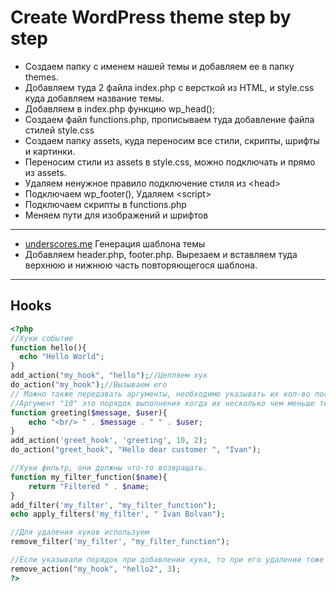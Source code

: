 # Create WordPress theme step by step

- Создаем папку с именем нашей темы и добавляем ее в папку themes.
- Добавляем туда 2 файла index.php c версткой из HTML, и style.css куда добавляем название темы.
- Добавляем в index.php функцию wp_head();
- Создаем файл functions.php, прописываем туда добавление файла стилей style.css
- Создаем папку assets, куда переносим все стили, скрипты, шрифты и картинки.
- Переносим стили из assets в style.css, можно подключать и прямо из assets.
- Удаляем ненужное правило подключение стиля из \<head\>
- Подключаем wp_footer(), Удаляем \<script\>
- Подключаем скрипты в functions.php
- Меняем пути для изображений и шрифтов
---
- [underscores.me](https://underscores.me/) Генерация шаблона темы
- Добавляем header.php, footer.php. Вырезаем и вставляем туда верхнюю и нижнюю часть повторяющегося шаблона.
---
## Hooks
```php
<?php
//Хуки событие
function hello(){
  echo "Hello World";
}
add_action("my_hook", "hello");//Цепляем хук
do_action("my_hook");//Вызываем его
// Можно также передавать аргументы, необходимо указывать их кол-во последний аргумент, 
//Аргумент "10" это порядок выполнения когда их несколько чем меньше тем раньше.
function greeting($message, $user){
    echo "<br/> " . $message . " " . $user;
}
add_action('greet_hook', 'greeting', 10, 2);
do_action("greet_hook", "Hello dear customer ", "Ivan");

//Хуки фильтр, они должны что-то возвращать.
function my_filter_function($name){
    return "Filtered " . $name;
}
add_filter('my_filter', "my_filter_function");
echo apply_filters('my_filter', " Ivan Bolvan");

//Для удаления хуков используем
remove_filter('my_filter', "my_filter_function");

//Если указывали порядок при добавлении хука, то при его удалении тоже его указываем
remove_action("my_hook", "hello2", 3);
?>
```